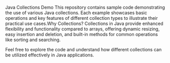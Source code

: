 Java Collections Demo
This repository contains sample code demonstrating the use of various Java collections. Each example showcases basic operations and key features of different collection types to illustrate their practical use cases.Why Collections?
Collections in Java provide enhanced flexibility and functionality compared to arrays, offering dynamic resizing, easy insertion and deletion, and built-in methods for common operations like sorting and searching.

Feel free to explore the code and understand how different collections can be utilized effectively in Java applications.

